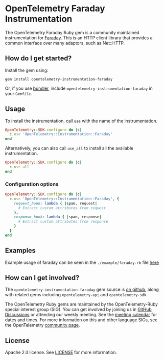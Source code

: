 # OpenTelemetry Faraday Instrumentation

The OpenTelemetry Faraday Ruby gem is a community maintained instrumentation for [Faraday][faraday-home]. This is an HTTP client library that provides a common interface over many adaptors, such as Net::HTTP.

## How do I get started?

Install the gem using:

```
gem install opentelemetry-instrumentation-faraday
```

Or, if you use [bundler][bundler-home], include `opentelemetry-instrumentation-faraday` in your `Gemfile`.

## Usage

To install the instrumentation, call `use` with the name of the instrumentation.

```ruby
OpenTelemetry::SDK.configure do |c|
  c.use 'OpenTelemetry::Instrumentation::Faraday'
end
```

Alternatively, you can also call `use_all` to install all the available instrumentation.

```ruby
OpenTelemetry::SDK.configure do |c|
  c.use_all
end
```

### Configuration options

```ruby
OpenTelemetry::SDK.configure do |c|
  c.use 'OpenTelemetry::Instrumentation::Faraday', {
    request_hook: lambda { |span, request|
      # Extract custom attributes from request
    },
    response_hook: lambda { |span, response|
      # Extract custom attributes from response
    }
  }
end
```

## Examples

Example usage of faraday can be seen in the `./example/faraday.rb` file [here](https://github.com/open-telemetry/opentelemetry-ruby-contrib/blob/main/instrumentation/faraday/example/faraday.rb)

## How can I get involved?

The `opentelemetry-instrumentation-faraday` gem source is [on github][repo-github], along with related gems including `opentelemetry-api` and `opentelemetry-sdk`.

The OpenTelemetry Ruby gems are maintained by the OpenTelemetry-Ruby special interest group (SIG). You can get involved by joining us in [GitHub Discussions][discussions-url] or attending our weekly meeting. See the [meeting calendar][community-meetings] for dates and times. For more information on this and other language SIGs, see the OpenTelemetry [community page][ruby-sig].

## License

Apache 2.0 license. See [LICENSE][license-github] for more information.

[faraday-home]: https://github.com/lostisland/faraday
[bundler-home]: https://bundler.io
[repo-github]: https://github.com/open-telemetry/opentelemetry-ruby
[license-github]: https://github.com/open-telemetry/opentelemetry-ruby-contrib/blob/main/LICENSE
[ruby-sig]: https://github.com/open-telemetry/community#ruby-sig
[community-meetings]: https://github.com/open-telemetry/community#community-meetings
[discussions-url]: https://github.com/open-telemetry/opentelemetry-ruby/discussions
